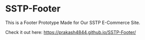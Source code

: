 # SSTP-Footer
This is a Footer Prototype Made for Our SSTP E-Commerce Site. 

Check it out here: https://prakash4844.github.io/SSTP-Footer/
